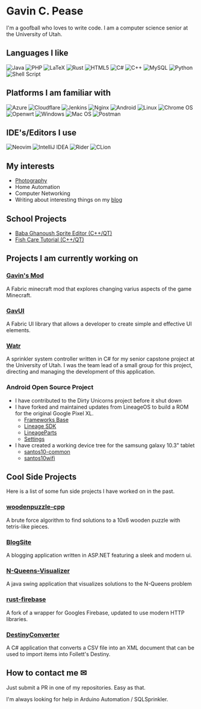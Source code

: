 # Gavin C. Pease

I'm a goofball who loves to write code.  I am a computer science senior at the University of Utah.

## Languages I like
![Java](https://img.shields.io/badge/java-%23ED8B00.svg?style=for-the-badge&logo=java&logoColor=white)
![PHP](https://img.shields.io/badge/php-%23777BB4.svg?style=for-the-badge&logo=php&logoColor=white)
![LaTeX](https://img.shields.io/badge/latex-%23008080.svg?style=for-the-badge&logo=latex&logoColor=white)
![Rust](https://img.shields.io/badge/rust-%23AA8B00.svg?style=for-the-badge&logo=rust&logoColor=white)
![HTML5](https://img.shields.io/badge/html5-%23E34F26.svg?style=for-the-badge&logo=html5&logoColor=white)
![C#](https://img.shields.io/badge/c%23-%23239120.svg?style=for-the-badge&logo=c-sharp&logoColor=white)
![C++](https://img.shields.io/badge/c++-%2300599C.svg?style=for-the-badge&logo=c%2B%2B&logoColor=white)
![MySQL](https://img.shields.io/badge/mysql-%2300f.svg?style=for-the-badge&logo=mysql&logoColor=white)
![Python](https://img.shields.io/badge/python-3670A0?style=for-the-badge&logo=python&logoColor=ffdd54)
![Shell Script](https://img.shields.io/badge/shell_script-%239999.svg?style=for-the-badge&logo=gnu-bash&logoColor=white)

## Platforms I am familiar with
![Azure](https://img.shields.io/badge/azure-%230072C6.svg?style=for-the-badge&logo=azure-devops&logoColor=white)
![Cloudflare](https://img.shields.io/badge/Cloudflare-F38020?style=for-the-badge&logo=Cloudflare&logoColor=white)
![Jenkins](https://img.shields.io/badge/jenkins-%232C5263.svg?style=for-the-badge&logo=jenkins&logoColor=white)
![Nginx](https://img.shields.io/badge/nginx-%23009639.svg?style=for-the-badge&logo=nginx&logoColor=white)
![Android](https://img.shields.io/badge/Android-3DDC84?style=for-the-badge&logo=android&logoColor=white)
![Linux](https://img.shields.io/badge/Linux-FCC624?style=for-the-badge&logo=linux&logoColor=black)
![Chrome OS](https://img.shields.io/badge/chrome%20os-3d89fc?style=for-the-badge&logo=google%20chrome&logoColor=white)
![Openwrt](https://img.shields.io/badge/OpenWrt-00B5E2?style=for-the-badge&logo=OpenWrt&logoColor=white)
![Windows](https://img.shields.io/badge/Windows-0078D6?style=for-the-badge&logo=windows&logoColor=white)
![Mac OS](https://img.shields.io/badge/mac%20os-999?style=for-the-badge&logo=macos&logoColor=F0F0F0)
![Postman](https://img.shields.io/badge/Postman-FF6C37?style=for-the-badge&logo=postman&logoColor=white)

## IDE's/Editors I use
![Neovim](https://img.shields.io/badge/NeoVim-%2357A143.svg?&style=for-the-badge&logo=neovim&logoColor=white)
![IntelliJ IDEA](https://img.shields.io/badge/IntelliJ%20IDEA-darkcyan.svg?style=for-the-badge&logo=intellij-idea)
![Rider](https://img.shields.io/badge/Rider-crimson.svg?style=for-the-badge&logo=Rider&logoColor=white)
![CLion](https://img.shields.io/badge/CLion-darkgreen?style=for-the-badge&logo=clion&logoColor=white)

## My interests
* [Photography](https://portfolio.peasenet.com)
* Home Automation
* Computer Networking
* Writing about interesting things on my [blog](https://blog.peasenet.com)

## School Projects
* [Baba Ghanoush Sprite Editor (C++/QT)](https://github.com/GT3CH1/sprite-editor)
* [Fish Care Tutorial (C++/QT)](https://github.com/GT3CH1/edu-app)
## Projects I am currently working on
### [Gavin's Mod](https://github.com/gavinsmod/gavinsextensiblemod)
A Fabric minecraft mod that explores changing varius aspects of the game Minecraft.

### [GavUI](https://github.com/GT3CH1/gavui)
A Fabric UI library that allows a developer to create simple and effective UI elements.

### [Watr](https://capstone-cs.eng.utah.edu/Watr/Watr)
A sprinkler system controller written in C# for my senior capstone project at the University of Utah.
I was the team lead of a small group for this project, directing and managing the development of this application.



### Android Open Source Project
* I have contributed to the Dirty Unicorns project before it shut down
* I have forked and maintained updates from LineageOS to build a ROM for the original Google Pixel XL.
  * [Frameworks Base](https://github.com/GT3CH1/android_frameworks_base)
  * [Lineage SDK](https://github.com/GT3CH1/android_lineage-sdk)
  * [LineageParts](https://github.com/GT3CH1/android_packages_apps_LineageParts)
  * [Settings](https://github.com/GT3CH1/android_packages_apps_Settings)
* I have created a working device tree for the samsung galaxy 10.3" tablet
  * [santos10-common](https://github.com/GT3CH1/android_device_samsung_santos10-common)
  * [santos10wifi](https://github.com/GT3CH1/android_device_samsung_santos10wifi)

## Cool Side Projects
Here is a list of some fun side projects I have worked on in the past.
### [woodenpuzzle-cpp](https://github.com/GT3CH1/woodenpuzzle-cpp) 
A brute force algorithm to find solutions to a 10x6 wooden puzzle with tetris-like pieces.

### [BlogSite](https://github.com/GT3CH1/BlogSite)
A blogging application written in ASP.NET featuring a sleek and modern ui.

### [N-Queens-Visualizer](https://github.com/GT3CH1/N-Queens-Visualizer)
A java swing application that visualizes solutions to the N-Queens problem

### [rust-firebase](https://github.com/GT3CH1/rust-firebase)
A fork of a wrapper for Googles Firebase, updated to use modern HTTP libraries.

### [DestinyConverter](https://github.com/GT3CH1/DestinyResourceConverter)
A C# application that converts a CSV file into an XML document that can be used to import items into Follett's Destiny.

## How to contact me ✉
Just submit a PR in one of my repositories. Easy as that.

I'm always looking for help in Arduino Automation / SQLSprinkler.  
